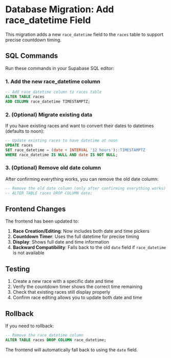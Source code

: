 # Database Migration: Add race_datetime Field

This migration adds a new `race_datetime` field to the `races` table to support precise countdown timing.

## SQL Commands

Run these commands in your Supabase SQL editor:

### 1. Add the new race_datetime column

```sql
-- Add race_datetime column to races table
ALTER TABLE races
ADD COLUMN race_datetime TIMESTAMPTZ;
```

### 2. (Optional) Migrate existing data

If you have existing races and want to convert their dates to datetimes (defaults to noon):

```sql
-- Update existing races to have datetime at noon
UPDATE races
SET race_datetime = (date + INTERVAL '12 hours')::TIMESTAMPTZ
WHERE race_datetime IS NULL AND date IS NOT NULL;
```

### 3. (Optional) Remove old date column

After confirming everything works, you can remove the old date column:

```sql
-- Remove the old date column (only after confirming everything works)
-- ALTER TABLE races DROP COLUMN date;
```

## Frontend Changes

The frontend has been updated to:

1. **Race Creation/Editing**: Now includes both date and time pickers
2. **Countdown Timer**: Uses the full datetime for precise timing
3. **Display**: Shows full date and time information
4. **Backward Compatibility**: Falls back to the old `date` field if `race_datetime` is not available

## Testing

1. Create a new race with a specific date and time
2. Verify the countdown timer shows the correct time remaining
3. Check that existing races still display properly
4. Confirm race editing allows you to update both date and time

## Rollback

If you need to rollback:

```sql
-- Remove the race_datetime column
ALTER TABLE races DROP COLUMN race_datetime;
```

The frontend will automatically fall back to using the `date` field.
